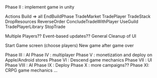 Phase II : implement game in unity

Actions
 Build
   => all
 EndBuildPhase
 TradeMarket
 TradePlayer
 TradeStack
 DropResources
 ReverseOrder
 ConcludeTradeWithPlayer
 UseGuild
 TradePlayerLibrary
 StopTrade


Multiple Players??
Event-based updates??
General Cleanup of UI

Start Game screen (choose players)
New game after game over

Phase III : AI
Phase IV : multiplayer
Phase V : monetization and deploy on Apple/Android stores
Phase VI : Descend game mechanics
Phase VII : UI
Phase VIII : AI
Phase IX : Deploy
Phase X : more campaigns??
Phase XI: CRPG game mechanics
... 